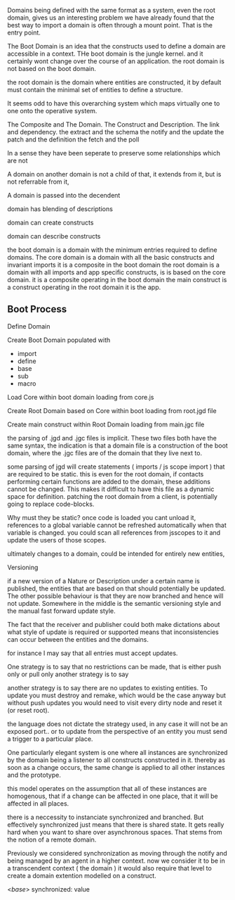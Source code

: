 
Domains being defined with the same format as a system, even the root domain, gives us an interesting problem
we have already found that the best way to import a domain is often through a mount point. That is the entry point. 

The Boot Domain is an idea that the constructs used to define a domain are accessible in a context. THe boot domain is the jungle kernel. and it certainly wont change over the course of an application. the root domain is not based on the boot domain.

the root domain is the domain where entities are constructed, it by default must contain the minimal set of entities to define a structure.

It seems odd to have this overarching system which maps virtually one to one onto the operative system.
 
The Composite and The Domain. 
The Construct and Description.
The link and dependency.
the extract and the schema
the notify and the update
the patch and the definition
the fetch and the poll



In a sense they have been seperate to preserve some relationships which are not 

A domain on another domain is not a child of that, it extends from it, but is not referrable from it, 

A domain is passed into the decendent 

domain has blending of descriptions
 
domain can create constructs

domain can describe constructs

the boot domain is a domain with the minimum entries required to define domains.
The core domain is a domain with all the basic constructs and invariant imports it is a composite in the boot domain
the root domain is a domain with all imports and app specific constructs, is is based on the core domain. it is a composite operating in the boot domain
the main construct is a construct operating in the root domain it is the app.

## Boot Process

Define Domain

Create Boot Domain populated with
- import
- define
- base
- sub
- macro

Load Core within boot domain loading from core.js

Create Root Domain based on Core within boot loading from root.jgd file

Create main construct within Root Domain loading from main.jgc file

the parsing of .jgd and .jgc files is implicit. These two files both have the same syntax, the indication is that a domain file is a construction of the boot domain, where the .jgc files are of the domain that they live next to.

some parsing of jgd will create statements ( imports / js scope import ) that are required to be static. this is even for the root domain, if contacts performing certain functions are added to the domain, these additions cannot be changed. This makes it difficult to have this file as a dynamic space for definition. patching the root domain from a client, is potentially going to replace code-blocks. 

Why must they be static? once code is loaded you cant unload it, references to a global variable cannot be refreshed automatically when that variable is changed. you could scan all references from jsscopes to it and update the users of those scopes.



ultimately changes to a domain, could be intended for entirely new entities, 


Versioning

if a new version of a Nature or Description under a certain name is published, the entities that are based on that should potentially be updated. The other possible behaviour is that they are now branched and hence will not update. Somewhere in the middle is the semantic versioning style and the manual fast forward update style.

The fact that the receiver and publisher could both make dictations about what style of update is required or supported means that inconsistencies can occur between the entities and the domains. 

for instance I may say that all entries must accept updates.



One strategy is to say that no restrictions can be made, that is either push only or pull only
another strategy is to say  

another strategy is to say there are no updates to existing entities. To update you must destroy and remake, which would be the case anyway but without push updates you would need to visit every dirty node and reset it (or reset root).

the language does not dictate the strategy used, in any case it will not be an exposed port.. or
to update from the perspective of an entity you must send a trigger to a particular place.

One particularly elegant system is one where all instances are synchronized by the domain being a listener to all constructs constructed in it. thereby as soon as a change occurs, the same change is applied to all other instances and the prototype.

this model operates on the assumption that all of these instances are homogenous, that if a change can be affected in one place, that it will be affected in all places.

there is a neccessity to instanciate synchronized and branched. But effectively synchronized just means that there is shared state. It gets really hard when you want to share over asynchronous spaces. That stems from the notion of a remote domain.


Previously we considered synchronization as moving through the notify and being managed by an agent in a higher context. now we consider it to be in a transcendent context ( the domain ) it would also require that level to create a domain extention modelled on a construct. 

<$base$> synchronized: value
